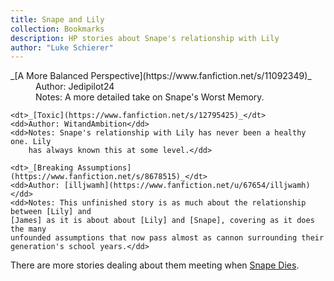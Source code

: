 ```yaml
---
title: Snape and Lily
collection: Bookmarks
description: HP stories about Snape's relationship with Lily
author: "Luke Schierer"
---
```


<dl>
    <dt>_[A More Balanced Perspective](https://www.fanfiction.net/s/11092349)_</dt>
    <dd>Author: Jedipilot24</dd>
    <dd>Notes: A more detailed take on Snape's Worst Memory.</dd>

    <dt>_[Toxic](https://www.fanfiction.net/s/12795425)_</dt>
    <dd>Author: WitandAmbition</dd>
    <dd>Notes: Snape's relationship with Lily has never been a healthy one. Lily
        has always known this at some level.</dd>

    <dt>_[Breaking Assumptions](https://www.fanfiction.net/s/8678515)_</dt>
    <dd>Author: [illjwamh](https://www.fanfiction.net/u/67654/illjwamh)</dd>
    <dd>Notes: This unfinished story is as much about the relationship between [Lily] and
    [James] as it is about about [Lily] and [Snape], covering as it does the many
    unfounded assumptions that now pass almost as cannon surrounding their
    generation's school years.</dd>

</dl>

There are more stories dealing about them meeting when [Snape Dies].

[Snape Dies]: ../snapedies
[Lily]: /Harrypedia/people/Evans/Lily_J./
[James]: /Harrypedia/people/Potter/James/
[Snape]: /Harrypedia/people/Snape/Severus/
